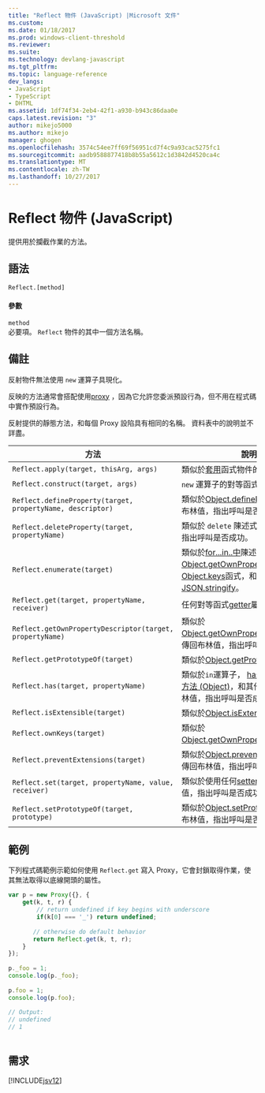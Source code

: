 ```yaml
---
title: "Reflect 物件 (JavaScript) |Microsoft 文件"
ms.custom: 
ms.date: 01/18/2017
ms.prod: windows-client-threshold
ms.reviewer: 
ms.suite: 
ms.technology: devlang-javascript
ms.tgt_pltfrm: 
ms.topic: language-reference
dev_langs:
- JavaScript
- TypeScript
- DHTML
ms.assetid: 1df74f34-2eb4-42f1-a930-b943c86daa0e
caps.latest.revision: "3"
author: mikejo5000
ms.author: mikejo
manager: ghogen
ms.openlocfilehash: 3574c54ee7ff69f56951cd7f4c9a93cac5275fc1
ms.sourcegitcommit: aadb9588877418b8b55a5612c1d3842d4520ca4c
ms.translationtype: MT
ms.contentlocale: zh-TW
ms.lasthandoff: 10/27/2017
---
```

# <a name="reflect-object-javascript"></a>Reflect 物件 (JavaScript)
提供用於攔截作業的方法。  
  
## <a name="syntax"></a>語法  
  
```  
Reflect.[method]  
```  
  
#### <a name="parameters"></a>參數  
 `method`  
 必要項。 `Reflect` 物件的其中一個方法名稱。  
  
## <a name="remarks"></a>備註  
 反射物件無法使用 `new` 運算子具現化。  
  
 反映的方法通常會搭配使用[proxy](../../javascript/reference/proxy-object-javascript.md) ，因為它允許您委派預設行為，但不用在程式碼中實作預設行為。  
  
 反射提供的靜態方法，和每個 Proxy 設陷具有相同的名稱。 資料表中的說明並不詳盡。  
  
|方法|說明|  
|------------|-----------------|  
|`Reflect.apply(target, thisArg, args)`|類似於[套用](../../javascript/reference/apply-method-function-javascript.md)函式物件的方法。|  
|`Reflect.construct(target, args)`|`new` 運算子的對等函式。|  
|`Reflect.defineProperty(target, propertyName, descriptor)`|類似於[Object.defineProperty](../../javascript/reference/object-defineproperty-function-javascript.md)。 傳回布林值，指出呼叫是否成功。|  
|`Reflect.deleteProperty(target, propertyName)`|類似於 `delete` 陳述式。 傳回布林值，指出呼叫是否成功。|  
|`Reflect.enumerate(target)`|類似於[for...in..中](../../javascript/reference/for-dot-dot-dot-in-statement-javascript.md)陳述式， [Object.getOwnPropertySymbols](../../javascript/reference/object-getownpropertysymbols-function-javascript.md)， [Object.keys](../../javascript/reference/object-keys-function-javascript.md)函式，和[JSON.stringify](../../javascript/reference/json-stringify-function-javascript.md)。|  
|`Reflect.get(target, propertyName, receiver)`|任何對等函式[getter](../../javascript/creating-objects-javascript.md)屬性。|  
|`Reflect.getOwnPropertyDescriptor(target, propertyName)`|類似於[Object.getOwnPropertyDescriptor](../../javascript/reference/object-getownpropertydescriptor-function-javascript.md)。 傳回布林值，指出呼叫是否成功。|  
|`Reflect.getPrototypeOf(target)`|類似於[Object.getPrototypeOf](../../javascript/reference/object-getprototypeof-function-javascript.md)。|  
|`Reflect.has(target, propertyName)`|類似於`in`運算子， [hasOwnProperty 方法 (Object)](../../javascript/reference/hasownproperty-method-object-javascript.md)，和其他方法。 傳回布林值，指出呼叫是否成功。|  
|`Reflect.isExtensible(target)`|類似於[Object.isExtensible](../../javascript/reference/object-isextensible-function-javascript.md)。|  
|`Reflect.ownKeys(target)`|類似於[Object.getOwnPropertyNames](../../javascript/reference/object-getownpropertynames-function-javascript.md)。|  
|`Reflect.preventExtensions(target)`|類似於[Object.preventExtensions](../../javascript/reference/object-preventextensions-function-javascript.md)。 傳回布林值，指出呼叫是否成功。|  
|`Reflect.set(target, propertyName, value, receiver)`|類似於使用任何[setter](../../javascript/creating-objects-javascript.md)屬性。 傳回布林值，指出呼叫是否成功。|  
|`Reflect.setPrototypeOf(target, prototype)`|類似於[Object.setPrototypeOf](../../javascript/reference/object-setprototypeof-function-javascript.md)。 傳回布林值，指出呼叫是否成功。|  
  
## <a name="example"></a>範例  
 下列程式碼範例示範如何使用 `Reflect.get` 寫入 Proxy，它會封鎖取得作業，使其無法取得以底線開頭的屬性。  
  
```JavaScript  
var p = new Proxy({}, {  
    get(k, t, r) {  
        // return undefined if key begins with underscore  
        if(k[0] === '_') return undefined;  
  
       // otherwise do default behavior  
       return Reflect.get(k, t, r);  
    }  
});  
  
p._foo = 1;  
console.log(p._foo);  
  
p.foo = 1;  
console.log(p.foo);  
  
// Output:  
// undefined  
// 1  
  
```  
  
## <a name="requirements"></a>需求  
 [!INCLUDE[jsv12](../../javascript/reference/includes/jsv12-md.md)]